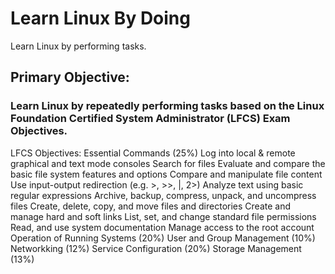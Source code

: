# Learn Linux By Doing
Learn Linux by performing tasks.

## Primary Objective: 
### Learn Linux by repeatedly performing tasks based on the Linux Foundation Certified System Administrator (LFCS) Exam Objectives.

LFCS Objectives:
  Essential Commands (25%)
  	Log into local & remote graphical and text mode consoles
  	Search for files
	Evaluate and compare the basic file system features and options
	Compare and manipulate file content
	Use input-output redirection (e.g. >, >>, |, 2>)
	Analyze text using basic regular expressions
	Archive, backup, compress, unpack, and uncompress files
	Create, delete, copy, and move files and directories
	Create and manage hard and soft links
	List, set, and change standard file permissions
	Read, and use system documentation
	Manage access to the root account
  Operation of Running Systems (20%)
  User and Group Management (10%)
  Networkking (12%)
  Service Configuration (20%)
  Storage Management (13%)
